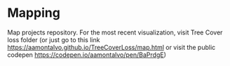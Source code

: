 # Mapping
Map projects repository.
For the most recent visualization, visit Tree Cover loss folder
(or just go to this link https://aamontalvo.github.io/TreeCoverLoss/map.html or visit the public codepen https://codepen.io/aamontalvo/pen/BaPrdgE)


